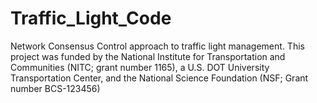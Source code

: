 # Traffic_Light_Code
Network Consensus Control approach to traffic light management.  This project was funded by the National Institute for Transportation and Communities (NITC; grant number 1165), a U.S. DOT University Transportation Center, and the National Science Foundation (NSF; Grant number BCS-123456)
